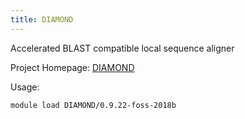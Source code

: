 ```yaml
---
title: DIAMOND
---
```

Accelerated BLAST compatible local sequence aligner

Project Homepage: [DIAMOND](https://github.com/bbuchfink/diamond)

Usage:
```
module load DIAMOND/0.9.22-foss-2018b
```
